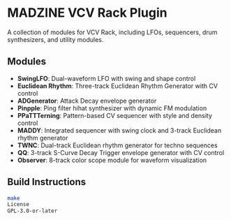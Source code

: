 # MADZINE VCV Rack Plugin

A collection of modules for VCV Rack, including LFOs, sequencers, drum synthesizers, and utility modules.

## Modules

- **SwingLFO**: Dual-waveform LFO with swing and shape control
- **Euclidean Rhythm**: Three-track Euclidean Rhythm Generator with CV control
- **ADGenerator**: Attack Decay envelope generator
- **Pinpple**: Ping filter hihat synthesizer with dynamic FM modulation
- **PPaTTTerning**: Pattern-based CV sequencer with style and density control
- **MADDY**: Integrated sequencer with swing clock and 3-track Euclidean rhythm generator
- **TWNC**: Dual-track Euclidean rhythm generator for techno sequences
- **QQ**: 3-track S-Curve Decay Trigger envelope generator with CV control
- **Observer**: 8-track color scope module for waveform visualization

## Build Instructions

```bash
make
License
GPL-3.0-or-later
